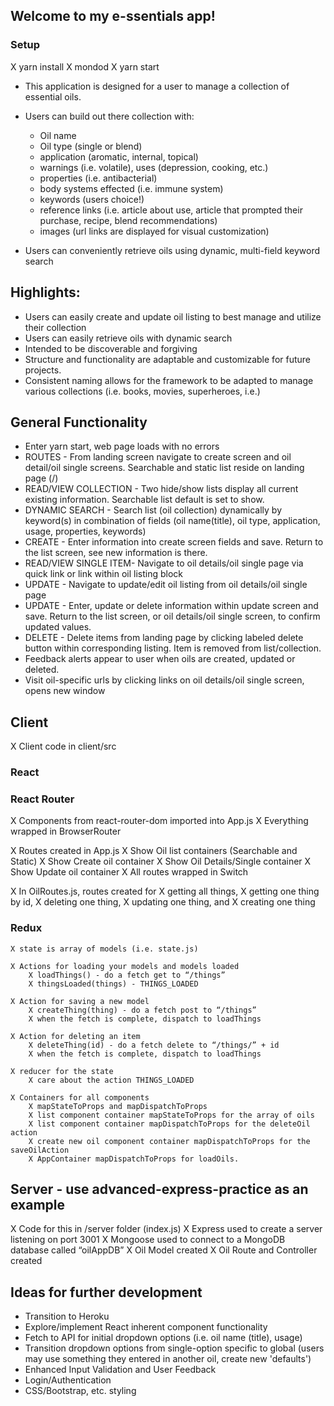 ## Welcome to my e-ssentials app!
### Setup
X yarn install
X mondod
X yarn start

- This application is designed for a user to manage a collection of essential oils.

- Users can build out there collection with:
  - Oil name
  - Oil type (single or blend)
  - application (aromatic, internal, topical)
  - warnings (i.e. volatile), uses (depression, cooking, etc.)
  - properties (i.e. antibacterial)
  - body systems effected (i.e. immune system)
  - keywords (users choice!)
  - reference links (i.e. article about use, article that prompted their purchase, recipe, blend recommendations)
  - images (url links are displayed for visual customization)

- Users can conveniently retrieve oils using dynamic, multi-field keyword search

## Highlights:
* Users can easily create and update oil listing to best manage and utilize their collection
* Users can easily retrieve oils with dynamic search
* Intended to be discoverable and forgiving
* Structure and functionality are adaptable and customizable for future projects.
* Consistent naming allows for the framework to be adapted to manage various collections (i.e. books, movies, superheroes, i.e.)

## General Functionality
* Enter yarn start, web page loads with no errors
* ROUTES - From landing screen navigate to create screen and oil detail/oil single screens. Searchable and static list reside on landing page (/)
* READ/VIEW COLLECTION - Two hide/show lists display all current existing information. Searchable list default is set to show.
* DYNAMIC SEARCH - Search list (oil collection) dynamically by keyword(s) in combination of fields (oil name(title), oil type, application, usage, properties, keywords)
* CREATE - Enter information into create screen fields and save. Return to the list screen,
see new information is there.
* READ/VIEW SINGLE ITEM- Navigate to oil details/oil single page via quick link or link within oil listing block
* UPDATE - Navigate to update/edit oil listing from oil details/oil single page
* UPDATE - Enter, update or delete information within update screen and save. Return to the list screen, or oil details/oil single screen, to confirm updated values.
* DELETE - Delete items from landing page by clicking labeled delete button within corresponding listing. Item is removed from list/collection.
* Feedback alerts appear to user when oils are created, updated or deleted.
* Visit oil-specific urls by clicking links on oil details/oil single screen, opens new window

## Client
X Client code in client/src

### React

### React Router
X Components from react-router-dom imported into App.js
X Everything wrapped in BrowserRouter

X Routes created in App.js
  X Show Oil list containers (Searchable and Static)
  X Show Create oil container
  X Show Oil Details/Single container
  X Show Update oil container
  X All routes wrapped in Switch

X In OilRoutes.js, routes created for
X getting all things,
X getting one thing by id,
X deleting one thing,
X updating one thing, and
X creating one thing

### Redux

    X state is array of models (i.e. state.js)

    X Actions for loading your models and models loaded
        X loadThings() - do a fetch get to “/things”
        X thingsLoaded(things) - THINGS_LOADED

    X Action for saving a new model
        X createThing(thing) - do a fetch post to “/things”
        X when the fetch is complete, dispatch to loadThings

    X Action for deleting an item
        X deleteThing(id) - do a fetch delete to “/things/” + id
        X when the fetch is complete, dispatch to loadThings

    X reducer for the state
        X care about the action THINGS_LOADED

    X Containers for all components
        X mapStateToProps and mapDispatchToProps
        X list component container mapStateToProps for the array of oils
        X list component container mapDispatchToProps for the deleteOil action
        X create new oil component container mapDispatchToProps for the saveOilAction
        X AppContainer mapDispatchToProps for loadOils.

## Server - use advanced-express-practice as an example
X Code for this in /server folder (index.js)
X Express used to create a server listening on port 3001
X Mongoose used to connect to a MongoDB database called “oilAppDB”
X Oil Model created
X Oil Route and Controller created

## Ideas for further development
- Transition to Heroku
- Explore/implement React inherent component functionality
- Fetch to API for initial dropdown options (i.e. oil name (title), usage)
- Transition dropdown options from single-option specific to global (users may use something they entered in another oil, create new 'defaults')
- Enhanced Input Validation and User Feedback
- Login/Authentication
- CSS/Bootstrap, etc. styling
